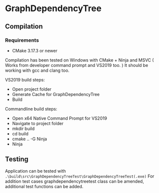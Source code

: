 # GraphDependencyTree

## Compilation

### Requirements

* CMake 3.17.3 or newer

Compilation has been tested on Windows with CMake + Ninja and MSVC 
( Works from developer command prompt and VS2019 too. )
It should be working with gcc and clang too.

VS2019 build steps:
* Open project folder
* Generate Cache for GraphDependencyTree
* Build

Commandline build steps:
* Open x64 Native Command Prompt for VS2019
* Navigate to project folder
* mkdir build
* cd build
* cmake .. -G Ninja
* Ninja

## Testing

Application can be tested with `.\build\src\GraphDependencyTreeTest\GraphDependencyTreeTest(.exe)`
For addition test cases graphdependencytreetest class can be amended, additional test functions can be added.
